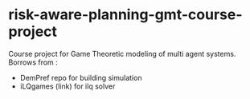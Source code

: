 # risk-aware-planning-gmt-course-project

Course project for Game Theoretic modeling of multi agent systems. 
Borrows from :  
* DemPref repo for building simulation
* iLQgames (link) for ilq solver
